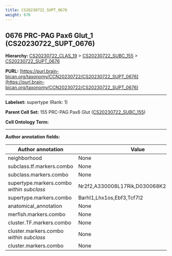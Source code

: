 ```yaml
---
title: CS20230722_SUPT_0676
weight: 676
---
```

## 0676 PRC-PAG Pax6 Glut_1 (CS20230722_SUPT_0676)
<b>Hierarchy: </b>
[CS20230722_CLAS_19](../CS20230722_CLAS_19) >
[CS20230722_SUBC_155](../CS20230722_SUBC_155) >
[CS20230722_SUPT_0676](../CS20230722_SUPT_0676)

**PURL:** [https://purl.brain-bican.org/taxonomy/CCN20230722/CS20230722_SUPT_0676](https://purl.brain-bican.org/taxonomy/CCN20230722/CS20230722_SUPT_0676)

---


**Labelset:** supertype (Rank: 1)

**Parent Cell Set:** 155 PRC-PAG Pax6 Glut ([CS20230722_SUBC_155](../CS20230722_SUBC_155))



**Cell Ontology Term:** 

[MARKER GENES.]: #


---

[TRANSFERRED ANNOTATIONS.]: #


[AUTHOR ANNOTATION FIELDS.]: #


**Author annotation fields:**

| Author annotation | Value |
|-------------------|-------|
|neighborhood|None|
|subclass.tf.markers.combo|None|
|subclass.markers.combo|None|
|supertype.markers.combo _within subclass_|Nr2f2,A330008L17Rik,D030068K23Rik,Necab1|
|supertype.markers.combo|Barhl1,Lhx1os,Ebf3,Tcf7l2|
|anatomical_annotation|None|
|merfish.markers.combo|None|
|cluster.TF.markers.combo|None|
|cluster.markers.combo _within subclass_|None|
|cluster.markers.combo|None|
